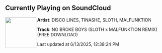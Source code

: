 ## Currently Playing on SoundCloud

[<img align="left" width="100" src="https://i1.sndcdn.com/artworks-Dsquv3iZ4yuemIcz-x7Fz0A-t500x500.png">](https://soundcloud.com/slothmuzik/no-broke-boys-sloth-x-malfunktion-remix-free-download)

**Artist**: DISCO LINES, TINASHE, SLOTH, MALFUNKTION 

**Track**: NO BROKE BOYS (SLOTH x MALFUNKTION REMIX) (FREE DOWNLOAD)

Last updated at 6/13/2025, 12:38:24 PM
